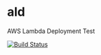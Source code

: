 # ald

AWS Lambda Deployment Test

[![Build Status](https://travis-ci.org/aeby/ald.svg?branch=master)](https://travis-ci.org/aeby/ald)